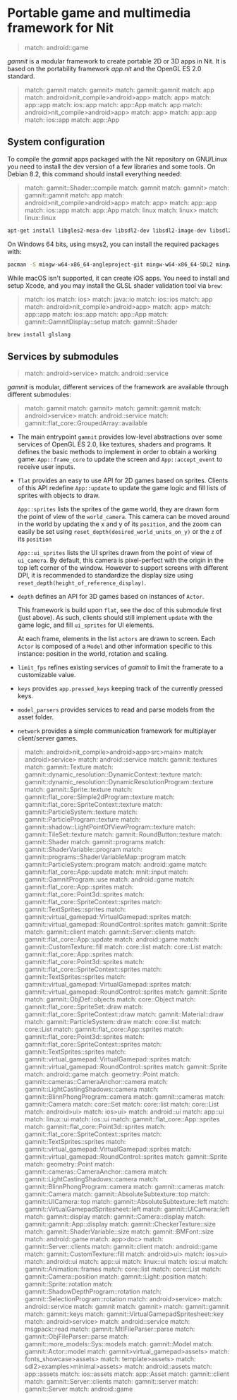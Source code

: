 # Portable game and multimedia framework for Nit

> match: android::game

_gamnit_ is a modular framework to create portable 2D or 3D apps in Nit.
It is based on the portability framework _app.nit_ and the OpenGL ES 2.0 standard.

> match: gamnit
> match: gamnit>
> match: gamnit::gamnit
> match: app
> match: android>nit_compile>android>app>
> match: app>
> match: app::app
> match: ios::app
> match: app::App
> match: app
> match: android>nit_compile>android>app>
> match: app>
> match: app::app
> match: ios::app
> match: app::App

## System configuration

To compile the _gamnit_ apps packaged with the Nit repository on GNU/Linux you need to install the dev version of a few libraries and some tools.
On Debian 8.2, this command should install everything needed:

> match: gamnit::Shader::compile
> match: gamnit
> match: gamnit>
> match: gamnit::gamnit
> match: app
> match: android>nit_compile>android>app>
> match: app>
> match: app::app
> match: ios::app
> match: app::App
> match: linux
> match: linux>
> match: linux::linux

~~~bash
apt-get install libgles2-mesa-dev libsdl2-dev libsdl2-image-dev libsdl2-mixer-dev inkscape
~~~

On Windows 64 bits, using msys2, you can install the required packages with:

~~~bash
pacman -S mingw-w64-x86_64-angleproject-git mingw-w64-x86_64-SDL2 mingw-w64-x86_64-SDL2_image mingw-w64-x86_64-SDL2_mixer
~~~

While macOS isn't supported, it can create iOS apps.
You need to install and setup Xcode, and you may install the GLSL shader validation tool via `brew`:

> match: ios
> match: ios>
> match: java::io
> match: ios::ios
> match: app
> match: android>nit_compile>android>app>
> match: app>
> match: app::app
> match: ios::app
> match: app::App
> match: gamnit::GamnitDisplay::setup
> match: gamnit::Shader

~~~bash
brew install glslang
~~~

## Services by submodules

> match: android>service>
> match: android::service

_gamnit_ is modular, different services of the framework are available through different submodules:

> match: gamnit
> match: gamnit>
> match: gamnit::gamnit
> match: android>service>
> match: android::service
> match: gamnit::flat_core::GroupedArray::available

* The main entrypoint `gamnit` provides low-level abstractions over some services of OpenGL ES 2.0, like textures, shaders and programs.
  It defines the basic methods to implement in order to obtain a working game:
  `App::frame_core` to update the screen and `App::accept_event` to receive user inputs.

* `flat` provides an easy to use API for 2D games based on sprites.
  Clients of this API redefine `App::update` to update the game logic and fill lists of sprites with objects to draw.

  `App::sprites` lists the sprites of the game world, they are drawn form the point of view of the `world_camera`.
  This camera can be moved around in the world by updating the x and y of its `position`,
  and the zoom can easily be set using `reset_depth(desired_world_units_on_y)` or the `z` of its `position`

  `App::ui_sprites` lists the UI sprites drawn from the point of view of `ui_camera`.
  By default, this camera is pixel-perfect with the origin in the top left corner of the window.
  However to support screens with different DPI, it is recommended to standardize
  the display size using `reset_depth(height_of_reference_display)`.

* `depth` defines an API for 3D games based on instances of `Actor`.

  This framework is build upon `flat`, see the doc of this submodule first (just above).
  As such, clients should still implement `update` with the game logic, and fill `ui_sprites` for UI elements.

  At each frame, elements in the list `actors` are drawn to screen.
  Each `Actor` is composed of a `Model` and other information specific to this instance:
  position in the world, rotation and scaling.

* `limit_fps` refines existing services of _gamnit_ to limit the framerate to a customizable value.

* `keys` provides `app.pressed_keys` keeping track of the currently pressed keys.

* `model_parsers` provides services to read and parse models from the asset folder.

* `network` provides a simple communication framework for multiplayer client/server games.

> match: android>nit_compile>android>app>src>main>
> match: android>service>
> match: android::service
> match: gamnit::textures
> match: gamnit::Texture
> match: gamnit::dynamic_resolution::DynamicContext::texture
> match: gamnit::dynamic_resolution::DynamicResolutionProgram::texture
> match: gamnit::Sprite::texture
> match: gamnit::flat_core::Simple2dProgram::texture
> match: gamnit::flat_core::SpriteContext::texture
> match: gamnit::ParticleSystem::texture
> match: gamnit::ParticleProgram::texture
> match: gamnit::shadow::LightPointOfViewProgram::texture
> match: gamnit::TileSet::texture
> match: gamnit::RoundButton::texture
> match: gamnit::Shader
> match: gamnit::programs
> match: gamnit::ShaderVariable::program
> match: gamnit::programs::ShaderVariableMap::program
> match: gamnit::ParticleSystem::program
> match: android::game
> match: gamnit::flat_core::App::update
> match: mnit::input
> match: gamnit::GamnitProgram::use
> match: android::game
> match: gamnit::flat_core::App::sprites
> match: gamnit::flat_core::Point3d::sprites
> match: gamnit::flat_core::SpriteContext::sprites
> match: gamnit::TextSprites::sprites
> match: gamnit::virtual_gamepad::VirtualGamepad::sprites
> match: gamnit::virtual_gamepad::RoundControl::sprites
> match: gamnit::Sprite
> match: gamnit::client
> match: gamnit::Server::clients
> match: gamnit::flat_core::App::update
> match: android::game
> match: gamnit::CustomTexture::fill
> match: core::list
> match: core::List
> match: gamnit::flat_core::App::sprites
> match: gamnit::flat_core::Point3d::sprites
> match: gamnit::flat_core::SpriteContext::sprites
> match: gamnit::TextSprites::sprites
> match: gamnit::virtual_gamepad::VirtualGamepad::sprites
> match: gamnit::virtual_gamepad::RoundControl::sprites
> match: gamnit::Sprite
> match: gamnit::ObjDef::objects
> match: core::Object
> match: gamnit::flat_core::SpriteSet::draw
> match: gamnit::flat_core::SpriteContext::draw
> match: gamnit::Material::draw
> match: gamnit::ParticleSystem::draw
> match: core::list
> match: core::List
> match: gamnit::flat_core::App::sprites
> match: gamnit::flat_core::Point3d::sprites
> match: gamnit::flat_core::SpriteContext::sprites
> match: gamnit::TextSprites::sprites
> match: gamnit::virtual_gamepad::VirtualGamepad::sprites
> match: gamnit::virtual_gamepad::RoundControl::sprites
> match: gamnit::Sprite
> match: android::game
> match: geometry::Point
> match: gamnit::cameras::CameraAnchor::camera
> match: gamnit::LightCastingShadows::camera
> match: gamnit::BlinnPhongProgram::camera
> match: gamnit::cameras
> match: gamnit::Camera
> match: core::Set
> match: core::list
> match: core::List
> match: android>ui>
> match: ios>ui>
> match: android::ui
> match: app::ui
> match: linux::ui
> match: ios::ui
> match: gamnit::flat_core::App::sprites
> match: gamnit::flat_core::Point3d::sprites
> match: gamnit::flat_core::SpriteContext::sprites
> match: gamnit::TextSprites::sprites
> match: gamnit::virtual_gamepad::VirtualGamepad::sprites
> match: gamnit::virtual_gamepad::RoundControl::sprites
> match: gamnit::Sprite
> match: geometry::Point
> match: gamnit::cameras::CameraAnchor::camera
> match: gamnit::LightCastingShadows::camera
> match: gamnit::BlinnPhongProgram::camera
> match: gamnit::cameras
> match: gamnit::Camera
> match: gamnit::AbsoluteSubtexture::top
> match: gamnit::UICamera::top
> match: gamnit::AbsoluteSubtexture::left
> match: gamnit::VirtualGamepadSpritesheet::left
> match: gamnit::UICamera::left
> match: gamnit::display
> match: gamnit::Camera::display
> match: gamnit::gamnit::App::display
> match: gamnit::CheckerTexture::size
> match: gamnit::ShaderVariable::size
> match: gamnit::BMFont::size
> match: android::game
> match: app>doc>
> match: gamnit::Server::clients
> match: gamnit::client
> match: android::game
> match: gamnit::CustomTexture::fill
> match: android>ui>
> match: ios>ui>
> match: android::ui
> match: app::ui
> match: linux::ui
> match: ios::ui
> match: gamnit::Animation::frames
> match: core::list
> match: core::List
> match: gamnit::Camera::position
> match: gamnit::Light::position
> match: gamnit::Sprite::rotation
> match: gamnit::ShadowDepthProgram::rotation
> match: gamnit::SelectionProgram::rotation
> match: android>service>
> match: android::service
> match: gamnit
> match: gamnit>
> match: gamnit::gamnit
> match: gamnit::keys
> match: gamnit::VirtualGamepadSpritesheet::key
> match: android>service>
> match: android::service
> match: msgpack::read
> match: gamnit::MtlFileParser::parse
> match: gamnit::ObjFileParser::parse
> match: gamnit::more_models::Sys::models
> match: gamnit::Model
> match: gamnit::Actor::model
> match: gamnit>virtual_gamepad>assets>
> match: fonts_showcase>assets>
> match: template>assets>
> match: sdl2>examples>minimal>assets>
> match: android::assets
> match: app::assets
> match: ios::assets
> match: app::Asset
> match: gamnit::client
> match: gamnit::Server::clients
> match: gamnit::server
> match: gamnit::Server
> match: android::game

